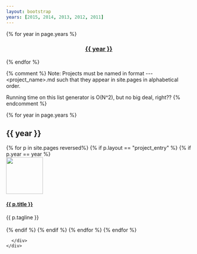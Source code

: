 ```yaml
---
layout: bootstrap
years: [2015, 2014, 2013, 2012, 2011]
---
```

<div class="container">
  <div class="row">
    <div class="col-md-2">
      <div class="well sidebar-nav-fixed">
{% for year in page.years %}
<center>
<h3><a href="#{{ year }}"><i class="icon-chevron-right"></i>{{ year }}</a></h3>
</center>
{% endfor %}
      </div>
    </div>
    <div class="col-md-10 offset2">
      <div class="jumbotron">

{% comment %}
  Note: Projects must be named in format
  <year>-<month>-<date>-<project_name>.md
  such that they appear in site.pages in alphabetical order.

  Running time on this list generator is O(N^2), but no big deal, right??
{% endcomment %}

{% for year in page.years %}
<section id="{{ year }}">
<h2> {{ year }} </h2>
  {% for p in site.pages reversed%}
    {% if p.layout == "project_entry" %}
      {% if p.year == year %}
<div class="row">
  <div class="col-md-3">
    <a href="{{ p.url }}">
      <img src="{{ p.top_image_link }}" width=100/>
    </a>
  </div>
  <div class="col-md-9">
    <a href="{{ p.url }}">
      <h4>{{ p.title }}</h4>
    </a>
    {{ p.tagline }}
  </div>
</div>
<br>
      {% endif %}
    {% endif %}
  {% endfor %}
{% endfor %}

      </div>
    </div>
  </div>
</div>
